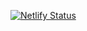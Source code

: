 [![Netlify Status](https://api.netlify.com/api/v1/badges/89389d9f-9872-4340-97f0-5acc6db0da3c/deploy-status)](https://app.netlify.com/sites/hussein-shakir/deploys)
